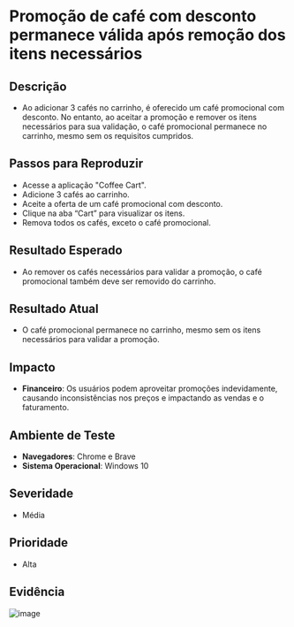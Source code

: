 # Promoção de café com desconto permanece válida após remoção dos itens necessários

## Descrição
- Ao adicionar 3 cafés no carrinho, é oferecido um café promocional com desconto. No entanto, ao aceitar a promoção e remover os itens necessários para sua validação, o café promocional permanece no carrinho, mesmo sem os requisitos cumpridos.

## Passos para Reproduzir
- Acesse a aplicação "Coffee Cart".
- Adicione 3 cafés ao carrinho.
- Aceite a oferta de um café promocional com desconto.
- Clique na aba “Cart” para visualizar os itens.
- Remova todos os cafés, exceto o café promocional.

## Resultado Esperado
- Ao remover os cafés necessários para validar a promoção, o café promocional também deve ser removido do carrinho.

## Resultado Atual
- O café promocional permanece no carrinho, mesmo sem os itens necessários para validar a promoção.

## Impacto
- **Financeiro**: Os usuários podem aproveitar promoções indevidamente, causando inconsistências nos preços e impactando as vendas e o faturamento.

## Ambiente de Teste
- **Navegadores**: Chrome e Brave
- **Sistema Operacional**: Windows 10

## Severidade
- Média

## Prioridade
- Alta

## Evidência
![image](https://github.com/user-attachments/assets/9b8cd865-2ac7-4e1a-add3-83cd6c4fe113)
